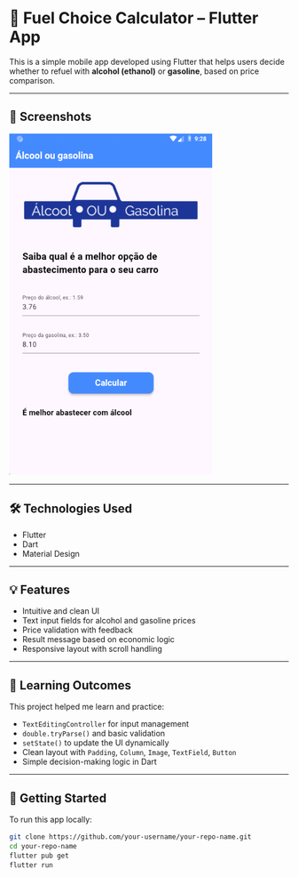 # 🚗 Fuel Choice Calculator – Flutter App

This is a simple mobile app developed using Flutter that helps users decide whether to refuel with **alcohol (ethanol)** or **gasoline**, based on price comparison.

---

## 📱 Screenshots

![App Screenshot](img_logo/screenshot.png)

---

## 🛠️ Technologies Used

- Flutter
- Dart
- Material Design

---

## 💡 Features

- Intuitive and clean UI
- Text input fields for alcohol and gasoline prices
- Price validation with feedback
- Result message based on economic logic
- Responsive layout with scroll handling

---

## 🧠 Learning Outcomes

This project helped me learn and practice:

- `TextEditingController` for input management
- `double.tryParse()` and basic validation
- `setState()` to update the UI dynamically
- Clean layout with `Padding`, `Column`, `Image`, `TextField`, `Button`
- Simple decision-making logic in Dart

---

## 🚀 Getting Started

To run this app locally:

```bash
git clone https://github.com/your-username/your-repo-name.git
cd your-repo-name
flutter pub get
flutter run
